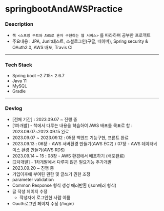 # springbootAndAWSPractice

### Description
- `책 <스프링 부트와 AWS로 혼자 구현하는 웹 서비스>` 를 따라하며 공부한 프로젝트
- 주요내용 : JPA, Junit테스트, 소셜로그인(구글, 네이버), Spring security & OAuth2.0, AWS 배포, Travis CI

---

### Tech Stack
- Spring boot ~2.7.15~ 2.6.7
- Java 11
- MySQL
- Gradle

---

### Devlog
- [전체 기간] : 2023.09.07 ~ 진행 중
- [1차개발] - 책에서 다루는 내용을 학습하여 AWS 배포를 목표로 함 : 2023.09.07~2023.09.15 완료
- 2023.09.07 ~ 2023.09.12 : 05장 백엔드 기능구현, 프론트 완료
- 2023.09.13 : 06장 - AWS 서버환경 만들기(AWS EC2) / 07장 - AWS 데이터베이스 환경 만들기(AWS RDS)
- 2023.09.14 ~ 15 : 08장 - AWS 환경에서 배포하기 (배포완료)
- [2차개발] - 1차개발에서 다루지 않은 필요기능 추가개발
- 2023.09.20 ~ 진행 중
 - 가입이후에 부여된 권한 및 글쓰기 권한 조정
 - parameter validation
 - Common Response 형식 생성 에러반환 (json에러 형식)
 - 글 작성 페이지 수정
    - 작성자에 로그인한 사람 이름
 - Oauth로그인 페이지 수정 (/login)
